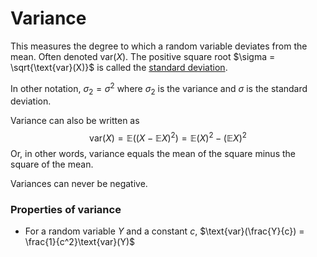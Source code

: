 # Variance

This measures the degree to which a random variable deviates from the mean.
Often denoted var($X$). The positive square root $\sigma = \sqrt{\text{var}(X)}$
is called the [standard deviation](202210081525.md).

In other notation, $\sigma_2 = \sigma^2$ where $\sigma_2$ is the variance and
$\sigma$ is the standard deviation.

Variance can also be written as
$$
\text{var}(X) = \mathbb{E}((X - \mathbb{E}X)^2) = \mathbb{E}(X)^2 - (\mathbb{E}X)^2
$$
Or, in other words, variance equals the mean of the square minus the square of
the mean.

Variances can never be negative.

### Properties of variance

- For a random variable $Y$ and a constant $c$, $\text{var}(\frac{Y}{c}) = \frac{1}{c^2}\text{var}(Y)$
